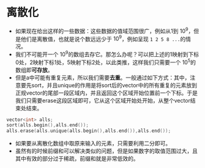 # 离散化

- 如果现在给出这样的一些数据：这些数据的值域范围很广，例如从1到 $10^9$，但是他们是离散值，也就是说个数远远少于 $10^9$，例如呈现 `1 2 5 8 ...`的情况。
- 我们不可能开一个 $10^9$的数组去存它。那怎么办呢？可以把上述的1映射到下标0处，2映射下标1处，5映射下标2处，以此类推，这样我们只需要一个 $10^5$的数组即**可存放**。
- 但是a中可能有重复元素，所以我们需要**去重**。一般通过如下方式：其中，注意要先sort，并且unique的作用是将sort后的vector中的所有重复的元素放到正规vector的尾部一段区域内，并且返回这个区域开始位置前一个下标。于是我们只需要erase这段区域即可，它从这个区域开始处开始，从整个vector结束处结束。

```c++
vector<int> alls;
sort(alls.begin(),alls.end());
alls.erase(alls.unique(alls.begin(),alls.end()),alls.end());
```

- 如果要从离散化数组中取原来输入的元素，只需要利用二分即可。
- 虽然有的时候前缀和可以解决类似的问题，但是如果数字的取值范围过大，且其中有效的部分过于稀疏，前缀和就是非常低效的。

